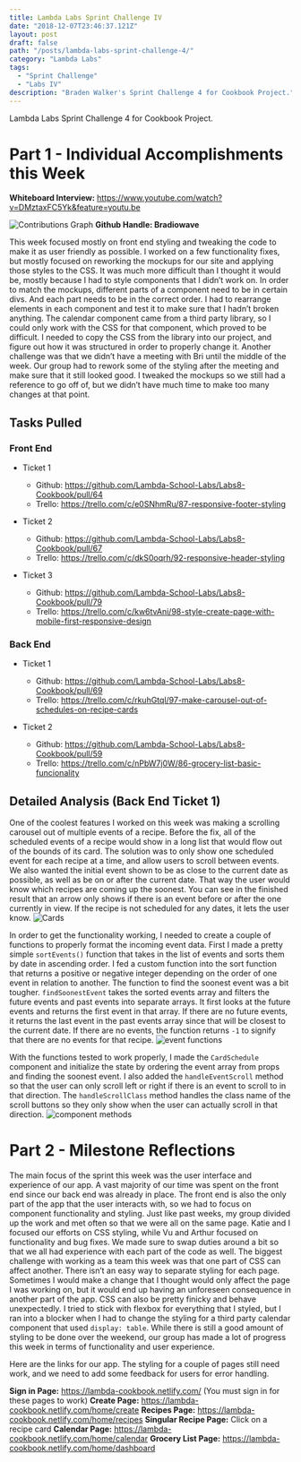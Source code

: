 ```yaml
---
title: Lambda Labs Sprint Challenge IV
date: "2018-12-07T23:46:37.121Z"
layout: post
draft: false
path: "/posts/lambda-labs-sprint-challenge-4/"
category: "Lambda Labs"
tags:
  - "Sprint Challenge"
  - "Labs IV"
description: "Braden Walker's Sprint Challenge 4 for Cookbook Project."
---
```


Lambda Labs Sprint Challenge 4 for Cookbook Project.

# Part 1 - Individual Accomplishments this Week

**Whiteboard Interview:** https://www.youtube.com/watch?v=DMztaxFC5Yk&feature=youtu.be

![Contributions Graph](./gitgraph.png)
**Github Handle: Bradiowave**

This week focused mostly on front end styling and tweaking the code to make it as user friendly as possible. I worked on a few functionality fixes, but mostly focused on reworking the mockups for our site and applying those styles to the CSS. It was much more difficult than I thought it would be, mostly because I had to style components that I didn’t work on. In order to match the mockups, different parts of a component need to be in certain divs. And each part needs to be in the correct order. I had to rearrange elements in each component and test it to make sure that I hadn’t broken anything. The calendar component came from a third party library, so I could only work with the CSS for that component, which proved to be difficult. I needed to copy the CSS from the library into our project, and figure out how it was structured in order to properly change it. Another challenge was that we didn’t have a meeting with Bri until the middle of the week. Our group had to rework some of the styling after the meeting and make sure that it still looked good. I tweaked the mockups so we still had a reference to go off of, but we didn’t have much time to make too many changes at that point.

## Tasks Pulled

### Front End

- Ticket 1
    - Github: https://github.com/Lambda-School-Labs/Labs8-Cookbook/pull/64
    - Trello: https://trello.com/c/e0SNhmRu/87-responsive-footer-styling

- Ticket 2
    - Github: https://github.com/Lambda-School-Labs/Labs8-Cookbook/pull/67
    - Trello: https://trello.com/c/dkS0oqrh/92-responsive-header-styling

- Ticket 3
    - Github: https://github.com/Lambda-School-Labs/Labs8-Cookbook/pull/79
    - Trello: https://trello.com/c/kw6tvAni/98-style-create-page-with-mobile-first-responsive-design

### Back End

- Ticket 1
    - Github: https://github.com/Lambda-School-Labs/Labs8-Cookbook/pull/69
    - Trello: https://trello.com/c/rkuhGtql/97-make-carousel-out-of-schedules-on-recipe-cards

- Ticket 2
    - Github: https://github.com/Lambda-School-Labs/Labs8-Cookbook/pull/59
    - Trello: https://trello.com/c/nPbW7j0W/86-grocery-list-basic-funcionality

## Detailed Analysis (Back End Ticket 1)
One of the coolest features I worked on this week was making a scrolling carousel out of multiple events of a recipe. Before the fix, all of the scheduled events of a recipe would show in a long list that would flow out of the bounds of its card. The solution was to only show one scheduled event for each recipe at a time, and allow users to scroll between events. We also wanted the initial event shown to be as close to the current date as possible, as well as be on or after the current date. That way the user would know which recipes are coming up the soonest. You can see in the finished result that an arrow only shows if there is an event before or after the one currently in view. If the recipe is not scheduled for any dates, it lets the user know.
![Cards](./cards.png)

In order to get the functionality working, I needed to create a couple of functions to properly format the incoming event data. First I made a pretty simple `sortEvents()` function that takes in the list of events and sorts them by date in ascending order. I fed a custom function into the sort function that returns a positive or negative integer depending on the order of one event in relation to another. The function to find the soonest event was a bit tougher. `findSoonestEvent` takes the sorted events array and filters the future events and past events into separate arrays. It first looks at the future events and returns the first event in that array. If there are no future events, it returns the last event in the past events array since that will be closest to the current date. If there are no events, the function returns `-1` to signify that there are no events for that recipe.
![event functions](./sortEvents.png)

With the functions tested to work properly, I made the `CardSchedule` component and initialize the state by ordering the event array from props and finding the soonest event. I also added the `handleEventScroll` method so that the user can only scroll left or right if there is an event to scroll to in that direction. The `handleScrollClass` method handles the class name of the scroll buttons so they only show when the user can actually scroll in that direction.
![component methods](./cardScheduleClass.png)


# Part 2 - Milestone Reflections
The main focus of the sprint this week was the user interface and experience of our app. A vast majority of our time was spent on the front end since our back end was already in place. The front end is also the only part of the app that the user interacts with, so we had to focus on component functionality and styling. Just like past weeks, my group divided up the work and met often so that we were all on the same page. Katie and I focused our efforts on CSS styling, while Vu and Arthur focused on functionality and bug fixes. We made sure to swap duties around a bit so that we all had experience with each part of the code as well. The biggest challenge with working as a team this week was that one part of CSS can affect another. There isn’t an easy way to separate styling for each page. Sometimes I would make a change that I thought would only affect the page I was working on, but it would end up having an unforeseen consequence in another part of the app. CSS can also be pretty finicky and behave unexpectedly. I tried to stick with flexbox for everything that I styled, but I ran into a blocker when I had to change the styling for a third party calendar component that used `display: table`. While there is still a good amount of styling to be done over the weekend, our group has made a lot of progress this week in terms of functionality and user experience. 

Here are the links for our app. The styling for a couple of pages still need work, and we need to add some feedback for users for error handling.

**Sign in Page:** https://lambda-cookbook.netlify.com/
(You must sign in for these pages to work)
**Create Page:** https://lambda-cookbook.netlify.com/home/create
**Recipes Page:** https://lambda-cookbook.netlify.com/home/recipes
**Singular Recipe Page:** Click on a recipe card
**Calendar Page:** https://lambda-cookbook.netlify.com/home/calendar
**Grocery List Page:** https://lambda-cookbook.netlify.com/home/dashboard